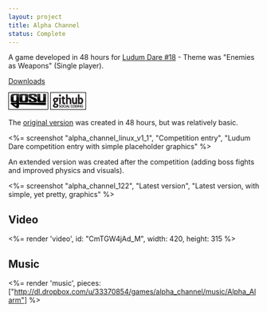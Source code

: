 ```yaml
---
layout: project
title: Alpha Channel
status: Complete
---
```



A game developed in 48 hours for [Ludum Dare #18](http://www.ludumdare.com/compo/ludum-dare-18/?action=rate&uid=2552) - Theme was "Enemies as Weapons" (Single player).

[Downloads](releases/)

[![Gosu forum](/images/libgosu.png)](http://www.libgosu.org/cgi-bin/mwf/topic_show.pl?tid=453 "Gosu forum")
[![Github project](/images/github.png)](https://github.com/Spooner/alpha_channel "Github project")


The [original version] was created in 48 hours, but was relatively basic.

<%= screenshot "alpha_channel_linux_v1_1", "Competition entry", "Ludum Dare competition entry with simple placeholder graphics" %>

An extended version was created after the competition (adding boss fights and improved physics and visuals).

<%= screenshot "alpha_channel_122", "Latest version", "Latest version, with simple, yet pretty, graphics" %>

## Video

<%= render 'video', id: "CmTGW4jAd_M", width: 420, height: 315 %>

## Music

<%= render 'music', pieces: ["http://dl.dropbox.com/u/33370854/games/alpha_channel/music/Alpha_Alarm"] %>

[original version]: /2010/08/alpha-channel-v1_1/

